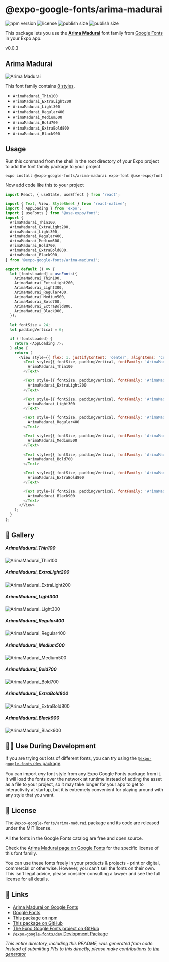 # @expo-google-fonts/arima-madurai

![npm version](https://flat.badgen.net/npm/v/@expo-google-fonts/arima-madurai)
![license](https://flat.badgen.net/github/license/expo/google-fonts)
![publish size](https://flat.badgen.net/packagephobia/install/@expo-google-fonts/arima-madurai)
![publish size](https://flat.badgen.net/packagephobia/publish/@expo-google-fonts/arima-madurai)

This package lets you use the [**Arima Madurai**](https://fonts.google.com/specimen/Arima+Madurai) font family from [Google Fonts](https://fonts.google.com/) in your Expo app.

v0.0.3

## Arima Madurai

![Arima Madurai](./font-family.png)

This font family contains [8 styles](#-gallery).

- `ArimaMadurai_Thin100`
- `ArimaMadurai_ExtraLight200`
- `ArimaMadurai_Light300`
- `ArimaMadurai_Regular400`
- `ArimaMadurai_Medium500`
- `ArimaMadurai_Bold700`
- `ArimaMadurai_ExtraBold800`
- `ArimaMadurai_Black900`

## Usage

Run this command from the shell in the root directory of your Expo project to add the font family package to your project
```sh
expo install @expo-google-fonts/arima-madurai expo-font @use-expo/font
```

Now add code like this to your project
```js
import React, { useState, useEffect } from 'react';

import { Text, View, StyleSheet } from 'react-native';
import { AppLoading } from 'expo';
import { useFonts } from '@use-expo/font';
import {
  ArimaMadurai_Thin100,
  ArimaMadurai_ExtraLight200,
  ArimaMadurai_Light300,
  ArimaMadurai_Regular400,
  ArimaMadurai_Medium500,
  ArimaMadurai_Bold700,
  ArimaMadurai_ExtraBold800,
  ArimaMadurai_Black900,
} from '@expo-google-fonts/arima-madurai';

export default () => {
  let [fontsLoaded] = useFonts({
    ArimaMadurai_Thin100,
    ArimaMadurai_ExtraLight200,
    ArimaMadurai_Light300,
    ArimaMadurai_Regular400,
    ArimaMadurai_Medium500,
    ArimaMadurai_Bold700,
    ArimaMadurai_ExtraBold800,
    ArimaMadurai_Black900,
  });

  let fontSize = 24;
  let paddingVertical = 6;

  if (!fontsLoaded) {
    return <AppLoading />;
  } else {
    return (
      <View style={{ flex: 1, justifyContent: 'center', alignItems: 'center' }}>
        <Text style={{ fontSize, paddingVertical, fontFamily: 'ArimaMadurai_Thin100' }}>
          ArimaMadurai_Thin100
        </Text>

        <Text style={{ fontSize, paddingVertical, fontFamily: 'ArimaMadurai_ExtraLight200' }}>
          ArimaMadurai_ExtraLight200
        </Text>

        <Text style={{ fontSize, paddingVertical, fontFamily: 'ArimaMadurai_Light300' }}>
          ArimaMadurai_Light300
        </Text>

        <Text style={{ fontSize, paddingVertical, fontFamily: 'ArimaMadurai_Regular400' }}>
          ArimaMadurai_Regular400
        </Text>

        <Text style={{ fontSize, paddingVertical, fontFamily: 'ArimaMadurai_Medium500' }}>
          ArimaMadurai_Medium500
        </Text>

        <Text style={{ fontSize, paddingVertical, fontFamily: 'ArimaMadurai_Bold700' }}>
          ArimaMadurai_Bold700
        </Text>

        <Text style={{ fontSize, paddingVertical, fontFamily: 'ArimaMadurai_ExtraBold800' }}>
          ArimaMadurai_ExtraBold800
        </Text>

        <Text style={{ fontSize, paddingVertical, fontFamily: 'ArimaMadurai_Black900' }}>
          ArimaMadurai_Black900
        </Text>
      </View>
    );
  }
};

```

## 🔡 Gallery

##### ArimaMadurai_Thin100
![ArimaMadurai_Thin100](./20fe984789a290b9c540b82d788511cf37e7dcb0c94a3f808ed8a9980ce92262.ttf.png)

##### ArimaMadurai_ExtraLight200
![ArimaMadurai_ExtraLight200](./4ea122a5616110be9d6b0719ff9a8e5d87a5bb067671e53f60e9e2f34151a054.ttf.png)

##### ArimaMadurai_Light300
![ArimaMadurai_Light300](./e9bb6dffdcb0e85ac571c284727a1ff484951f065ccff0e42668f232709bcfd0.ttf.png)

##### ArimaMadurai_Regular400
![ArimaMadurai_Regular400](./72a8a5252b9293d6af843e90bdda0f995b86531cb25d7a2489b5b58e7c495575.ttf.png)

##### ArimaMadurai_Medium500
![ArimaMadurai_Medium500](./b608979162b4bce202e22f3cba5768ef3c5f96294c41e1d36229b02393a70cf7.ttf.png)

##### ArimaMadurai_Bold700
![ArimaMadurai_Bold700](./f9809fc1ba075315f2526aba738bb8c4bfb8af33451d402a57eae3edbdbe45b6.ttf.png)

##### ArimaMadurai_ExtraBold800
![ArimaMadurai_ExtraBold800](./030889c403dcab9b3a79394ed59d1d1da7d0dbafae26fc8c6d1b870d7732c997.ttf.png)

##### ArimaMadurai_Black900
![ArimaMadurai_Black900](./25561cbe875f9bad0c96c060f2a1f8108ba709366496e68ff510efdf5930429f.ttf.png)


## 👩‍💻 Use During Development

If you are trying out lots of different fonts, you can try using the [`@expo-google-fonts/dev` package](https://github.com/expo/google-fonts/tree/master/font-packages/dev#readme).

You can import *any* font style from any Expo Google Fonts package from it. It will load the fonts
over the network at runtime instead of adding the asset as a file to your project, so it may take longer
for your app to get to interactivity at startup, but it is extremely convenient
for playing around with any style that you want.

## 📖 License

The `@expo-google-fonts/arima-madurai` package and its code are released under the MIT license.

All the fonts in the Google Fonts catalog are free and open source.

Check the [Arima Madurai page on Google Fonts](https://fonts.google.com/specimen/Arima+Madurai) for the specific license of this font family.

You can use these fonts freely in your products & projects - print or digital, commercial or otherwise. However, you can't sell the fonts on their own. This isn't legal advice, please consider consulting a lawyer and see the full license for all details.

## 🔗 Links

- [Arima Madurai on Google Fonts](https://fonts.google.com/specimen/Arima+Madurai)
- [Google Fonts](https://fonts.google.com/)
- [This package on npm](https://www.npmjs.com/package/@expo-google-fonts/arima-madurai)
- [This package on GitHub](https://github.com/expo/google-fonts/tree/master/font-packages/arima-madurai)
- [The Expo Google Fonts project on GitHub](https://github.com/expo/google-fonts)
- [`@expo-google-fonts/dev` Devlopment Package](https://github.com/expo/google-fonts/tree/master/font-packages/dev)


*This entire directory, including this README, was generated from code. Instead of submitting PRs to this directly, please make contributions to [the generator](https://github.com/expo/google-fonts/tree/master/packages/generator)*
